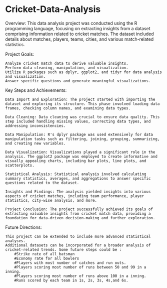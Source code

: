 # Cricket-Data-Analysis

Overview:
This data analysis project was conducted using the R programming language, focusing on extracting insights from a dataset comprising information related to cricket matches. The dataset included details about matches, players, teams, cities, and various match-related statistics.

Project Goals:

    Analyze cricket match data to derive valuable insights.
    Perform data cleaning, manipulation, and visualization.
    Utilize R packages such as dplyr, ggplot2, and tidyr for data analysis and visualization.
    Answer specific questions and generate meaningful visualizations.

Key Steps and Achievements:

    Data Import and Exploration: The project started with importing the dataset and exploring its structure. This phase involved loading data frames, checking column names, and examining data types.

    Data Cleaning: Data cleaning was crucial to ensure data quality. This step included handling missing values, correcting data types, and addressing inconsistencies.

    Data Manipulation: R's dplyr package was used extensively for data manipulation tasks such as filtering, joining, grouping, summarizing, and creating new variables.

    Data Visualization: Visualizations played a significant role in the analysis. The ggplot2 package was employed to create informative and visually appealing charts, including bar plots, line plots, and scatterplots.

    Statistical Analysis: Statistical analysis involved calculating summary statistics, averages, and aggregations to answer specific questions related to the dataset.

    Insights and Findings: The analysis yielded insights into various aspects of cricket matches, including team performance, player statistics, city-wise analysis, and more.

    Project Conclusion: The project successfully achieved its goals of extracting valuable insights from cricket match data, providing a foundation for data-driven decision-making and further exploration.

Future Directions:

    This project can be extended to include more advanced statistical analyses.
    Additional datasets can be incorporated for a broader analysis of cricket-related trends. Some future steps could be :
        #Strike rate of all batsman 
        #Economy rate for all bowlers
        #Players with most number of catches and run outs.
        #Players scoring most number of runs between 50 and 99 in a inning.
        #Players scoring most number of runs above 100 in a inning.
        #Runs scored by each team in 1s, 2s, 3s, 4s,and 6s.
